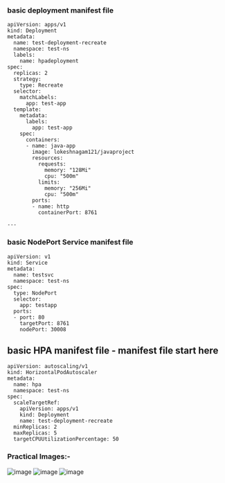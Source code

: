 ### basic deployment manifest file 
```
apiVersion: apps/v1
kind: Deployment
metadata:
  name: test-deployment-recreate
  namespace: test-ns
  labels:
    name: hpadeployment
spec:
  replicas: 2
  strategy:
    type: Recreate
  selector:
    matchLabels:
      app: test-app
  template:
    metadata:
      labels:
        app: test-app
    spec:
      containers:
      - name: java-app
        image: lokeshnagam121/javaproject
        resources:
          requests:
            memory: "128Mi"
            cpu: "500m"
          limits:
            memory: "256Mi"
            cpu: "500m"
        ports:
        - name: http
          containerPort: 8761

---
```
### basic NodePort Service manifest file
```
apiVersion: v1
kind: Service
metadata:
  name: testsvc
  namespace: test-ns
spec:
  type: NodePort
  selector:
    app: testapp
  ports:
  - port: 80
    targetPort: 8761
    nodePort: 30008
```
## basic HPA manifest file - manifest file start here
```
apiVersion: autoscaling/v1
kind: HorizontalPodAutoscaler
metadata:
  name: hpa
  namespace: test-ns
spec:
  scaleTargetRef:
    apiVersion: apps/v1
    kind: Deployment
    name: test-deployment-recreate
  minReplicas: 2
  maxReplicas: 5
  targetCPUUtilizationPercentage: 50

 ```     

### Practical Images:-

![image](https://github.com/Loki-1/Kubernetes-manifestfiles/assets/134843197/ed991474-35fd-41ed-a461-c8bc484074d3)
![image](https://github.com/Loki-1/Kubernetes-manifestfiles/assets/134843197/f10f1267-030f-4f1c-a1be-572c37dd005b)
![image](https://github.com/Loki-1/Kubernetes-manifestfiles/assets/134843197/018abfa1-81f9-42ae-8114-d0334cc075e5)

